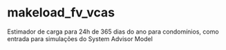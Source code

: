 # makeload_fv_vcas
Estimador de carga para 24h de 365 dias do ano para condomínios, como entrada para simulações do System Advisor Model
